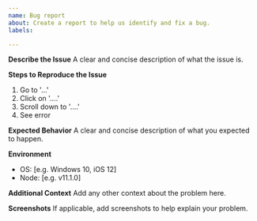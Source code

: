 ```yaml
---
name: Bug report
about: Create a report to help us identify and fix a bug.
labels: 

---
```


**Describe the Issue**
A clear and concise description of what the issue is.

**Steps to Reproduce the Issue**
1. Go to '...'
2. Click on '....'
3. Scroll down to '....'
4. See error

**Expected Behavior**
A clear and concise description of what you expected to happen.

**Environment**
 - OS: [e.g. Windows 10, iOS 12]
 - Node: [e.g. v11.1.0]

**Additional Context**
Add any other context about the problem here.

**Screenshots**
If applicable, add screenshots to help explain your problem.
